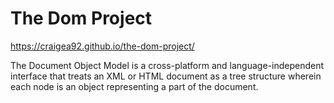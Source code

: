 # The Dom Project

https://craigea92.github.io/the-dom-project/

The Document Object Model is a cross-platform and language-independent interface that treats an XML or HTML document as a tree structure wherein each node is an object representing a part of the document.
